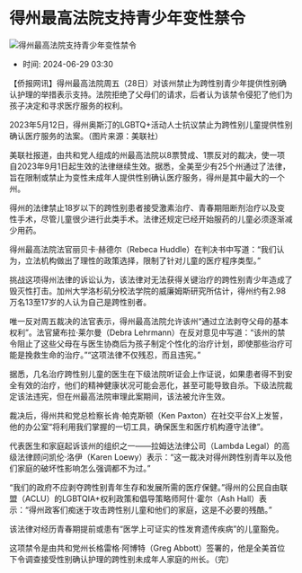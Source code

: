 # 得州最高法院支持青少年变性禁令

![得州最高法院支持青少年变性禁令](https://www.uschinapress.com/image/2024-06-29/thumb/1256632884812349440.jpg)

- 时间: 2024-06-29 03:30

【侨报网讯】得州最高法院周五（28日）对该州禁止为跨性别青少年提供性别确认护理的举措表示支持。法院拒绝了父母们的请求，后者认为该禁令侵犯了他们为孩子决定和寻求医疗服务的权利。

2023年5月12日，得州奥斯汀的LGBTQ+活动人士抗议禁止为跨性别儿童提供性别确认医疗服务的法案。（图片来源：美联社）

美联社报道，由共和党人组成的州最高法院以8票赞成、1票反对的裁决，使一项自2023年9月1日起生效的法律继续生效。据悉，全美至少有25个州通过了法律，旨在限制或禁止为变性未成年人提供性别确认医疗服务，得州是其中最大的一个州。

得州的法律禁止18岁以下的跨性别患者接受激素治疗、青春期阻断剂治疗以及变性手术，尽管儿童很少进行此类手术。法律还规定已经开始服药的儿童必须逐渐减少用药。

得州最高法院法官丽贝卡·赫德尔（Rebeca Huddle）在判决书中写道：“我们认为，立法机构做出了理性的政策选择，限制了针对儿童的医疗程序类型。”

挑战这项得州法律的诉讼认为，该法律对无法获得关键治疗的跨性别青少年造成了毁灭性打击。加州大学洛杉矶分校法学院的威廉姆斯研究所估计，得州约有2.98万名13至17岁的人认为自己是跨性别者。

唯一反对周五裁决的法官表示，得州最高法院允许该州“通过立法剥夺父母的基本权利”。法官黛布拉·莱尔曼（Debra Lehrmann）在反对意见中写道：“该州的禁令阻止了这些父母在与医生协商后为孩子制定个性化的治疗计划，即使那些治疗可能是挽救生命的治疗。”“这项法律不仅残忍，而且违宪。”

据悉，几名治疗跨性别儿童的医生在下级法院听证会上作证说，如果患者得不到安全有效的治疗，他们的精神健康状况可能会恶化，甚至可能导致自杀。下级法院裁定该法违宪，但在州最高法院审理此案期间，该法被允许生效。

裁决后，得州共和党总检察长肯·帕克斯顿（Ken Paxton）在社交平台X上发誓，他的办公室“将利用我们掌握的一切工具，确保医生和医疗机构遵守法律”。

代表医生和家庭起诉该州的组织之一——拉姆达法律公司（Lambda Legal）的高级法律顾问凯伦·洛伊（Karen Loewy）表示：“这一裁决对得州跨性别青年以及他们家庭的破坏性影响怎么强调都不为过。”

“我们的政府不应剥夺跨性别青年生存和发展所需的医疗保健。”得州的公民自由联盟（ACLU）的LGBTQIA+权利政策和倡导策略师阿什·霍尔（Ash Hall）表示：“得州政客们痴迷于攻击跨性别儿童和他们的家庭，这是不必要的残酷。”

该法律对经历青春期提前或患有“医学上可证实的性发育遗传疾病”的儿童豁免。

这项禁令是由共和党州长格雷格·阿博特（Greg Abbott）签署的，他是全美首位下令调查接受性别确认护理的跨性别未成年人家庭的州长。（完）